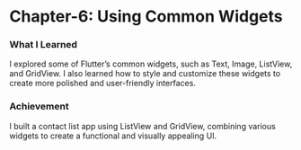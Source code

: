 # Chapter-6: Using Common Widgets
 ### What I Learned
I explored some of Flutter’s common widgets, such as Text, Image, ListView, and GridView. I also learned how to style and customize these widgets to create more polished and user-friendly interfaces.

### Achievement
I built a contact list app using ListView and GridView, combining various widgets to create a functional and visually appealing UI.
